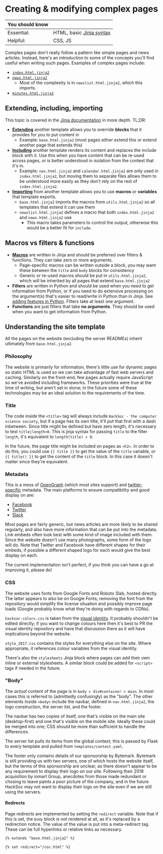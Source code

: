 # Creating &amp; modifying complex pages

| **You should know** |                                       |
|---------------------|---------------------------------------|
| Essential:          | HTML, basic [Jinja syntax][jinjadocs] |
| Helpful:            | CSS, JS                               |

Complex pages don't really follow a pattern like simple pages and news articles. Instead, here's an introduction to some of the concepts you'll find useful when writing such pages. Examples of complex pages include:
 - [`index.html.jinja2`](../templates/content/index.html.jinja2)
 - [`news.html.jinja2`](../templates/content/news.html.jinja2)
   - Most of the complexity is in `newslist.html.jinja2`, which this imports.
 - [`minutes.html.jinja2`](../templates/content/minutes.html.jinja2)

## Extending, including, importing
This topic is covered in the [Jinja documentation][jinjadocs] in more depth. TL;DR:
 - [**Extending**][ext] another template allows you to override **blocks** that it provides for you to put content in
   - Example: `base.html.jinja2` (most pages either extend this or extend another page that extends this)
 - [**Including**][inc] another template renders its content and replaces the include block with it. Use this when you have content that can be re-used across pages, or is better understood in isolation from the context that it's in.
   - Example: `nav.html.jinja2` and `calendar.html.jinja2` are only used in `index.html.jinja2`, but moving them to separate files allows them to be understood more easily as they don't rely on the rest of `index.html.jinja2`.
 - [**Importing**][imp] from another template allows you to use **macros** or **variables** that template exports.
   - `base.html.jinja2` imports the macros from `utils.html.jinja2` so all templates that extend it can use them
   - `newslist.html.jinja2` defines a macro that both `index.html.jinja2` and `news.html.jinja2` use
     - This macro takes parameters to control the output, otherwise this would be a better fit for `include`.

## Macros vs filters &amp; functions
 - [**Macros**][macros] are written in Jinja and should be preferred over filters &amp; functions. They can take zero or more arguments.
   - Page-specific macros can be written outside a block, you may want these between the `title` and `body` blocks for consistency
   - Generic or re-used macros should be put in `utils.html.jinja2`, which will be inherited by all pages that extend `base.html.jinja2`
 - **Filters** are written in Python and should be used when you need to get information from Python, or if you need to do extensive processing on the argument(s) that's easier to read/write in Python than in Jinja. See [adding features in Python](adding_features_python.md). Filters take at least one argument.
 - **Functions** are just filters that take **no arguments**. They should be used when you want to get information from Python.

## Understanding the site template
All the pages on the website (excluding the server READMEs) inherit ultimately from `base.html.jinja2`. 

### Philosophy
The website is primarily for information, there's little use for dynamic pages so static HTML is used so we can take advantage of fast web servers and caching. Similarly on the front-end, few pages actually require JavaScript so we've avoided including frameworks. These priorities were true at the time of writing, but aren't set in stone; in the future some of these technologies may be an ideal solution to the requirements of the time. 

### Title
The code inside the `<title>` tag will always include `HackSoc - the computer science society`, but if a page has its own title, it'll put that first with a dash inbetween. Since title might be defined but have zero length, it's necessary to test `title|length>0`. This is jinja syntax for passing `title` to the filter `length`, it's equivalent to `length(title) > 0`.

In the future, the page title might be included on pages as `<h2>`. In order to do this, you could use `{{ title }}` to get the value of the `title` variable, or `{{ title() }}` to get the content of the `title` block. In this case it doesn't matter since they're equivalent.

### Metadata
This is a mess of [OpenGraph][ograph] (which most sites support) and [twitter-specific][twittercards] metadata. The main platforms to ensure compatibility and good display on are:
 - [Facebook](https://developers.facebook.com/docs/sharing/webmasters/#markup)
 - [Twitter][twittercards]
 - [Slack](https://api.slack.com/reference/messaging/link-unfurling#classic_unfurl)

Most pages are fairly generic, but news articles are more likely to be shared regularly, and also have more information that can be put into the metadata. Link embeds often look best with some kind of image included with them. Since the website doesn't use many photographs, some form of the logo will do. Note that Twitter and Facebook have different shapes for their embeds, if possible a different shaped logo for each would give the best display on each. 

The current implementation isn't perfect, if you think you can have a go at improving it, please do!

### CSS
The website uses fonts from Google Fonts and Roboto Slab, hosted directly. The latter appears to also be on Google Fonts; removing the font from the repository would simplify the license situation and possibly improve page loads (Google probably know what they're doing with regards to CDNs).

`hacksoc-colors.css` is taken from the [visual identity](https://github.com/HackSoc/visual-identity). It probably shouldn't be edited directly; if you want to change colours here then it's best to PR the visual identity repository and have that discussion there as it will have implications beyond the website.

`style_2017.css` contains the styles for everything else on the site. Where appropriate, it references colour variables from the visual identity.

There's also the `stylesheets` Jinja block where pages can add their own inline or external stylesheets. A similar block could be added for `<script>` tags if needed in the future. 

### "Body"
The *actual* content of the page is in `body > div#container > main`. In most cases this is referred to (admittedly confusingly) as the "body". The other elements inside `<body>` include the navbar, defined in `nav.html.jinja2`, the logo construction, the server list, and the footer.

The navbar has two copies of itself, one that's visible on the main site (desktop-first) and one that's visible on the mobile site. Ideally these could be merged into one; CSS should be more than sufficient to handle the differences. 

The server list pulls its items from the global context; this is passed by Flask to every template and pulled from `templates/context.yaml`.

The footer only contains details of our sponsorship by Bytemark. Bytemark is still providing us with two servers, one of which hosts the website itself, but the terms of this sponsorship are unclear, as there doesn't appear to be any requirement to display their logo on our site. Following their 2018 acquisition by iomart Group, anecdotes from those made redundant or chosing to leave paints a poor picture of the company, and in the future HackSoc may not want to display their logo on the site even if we are still using the servers.

#### Redirects
Page redirects are implemented by setting the `redirect` variable. Note that if this is set, the `body` block is not rendered at all, as it's replaced by a redirection notice. The value of the value is put into a meta-redirect tag. These can be full hyperlinks or relative links as necessary.

```html
{% extends "base.html.jinja2" %}

{% set redirect="/coc.html" %}
```



[jinjadocs]: https://jinja.palletsprojects.com/en/3.0.x/templates/ "Template designer documentation - Jinja Documentation (3.0.x)"
[ext]: https://jinja.palletsprojects.com/en/3.0.x/templates/#template-inheritance
[inc]: https://jinja.palletsprojects.com/en/3.0.x/templates/#include
[imp]: https://jinja.palletsprojects.com/en/3.0.x/templates/#import
[macros]: https://jinja.palletsprojects.com/en/3.0.x/templates/#macros
[ograph]: https://ogp.me/
[twittercards]: https://developer.twitter.com/en/docs/twitter-for-websites/cards/guides/getting-started